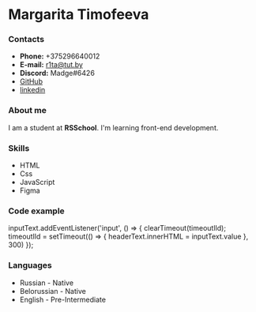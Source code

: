# Margarita Timofeeva

### Contacts

* **Phone:** +375296640012
* **E-mail:** r1ta@tut.by
* **Discord:** Madge#6426
* [GitHub](https://github.com/Madge-Timofeeva)
* [linkedin](https://www.linkedin.com/feed/)

### About me

I am a student at **RSSchool**. I'm learning front-end development.

### Skills

* HTML
* Css
* JavaScript
* Figma

### Code example

inputText.addEventListener('input', () => {
  clearTimeout(timeoutlId);
  timeoutlId = setTimeout(() => {
    headerText.innerHTML = inputText.value
  }, 300)
});


### Languages

* Russian - Native
* Belorussian - Native
* English  - Pre-Intermediate

